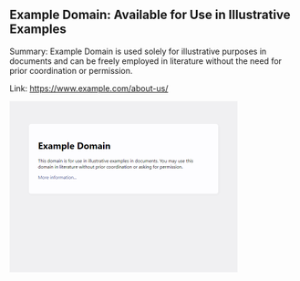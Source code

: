## Example Domain: Available for Use in Illustrative Examples
Summary: Example Domain is used solely for illustrative purposes in documents and can be freely employed in literature without the need for prior coordination or permission.

Link: https://www.example.com/about-us/

<img src="/img/982f7e44-cbe0-4c06-b499-f5acdf9b2c64.png" width="400" />
<br/><br/>
